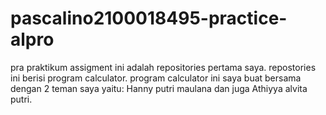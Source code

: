 # pascalino2100018495-practice-alpro
pra praktikum assigment
ini adalah repositories pertama saya.
repostories ini berisi program calculator. 
program calculator ini saya buat bersama dengan 2 teman saya yaitu: Hanny putri maulana dan juga Athiyya alvita putri.
